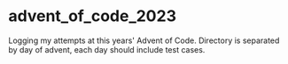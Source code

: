 # advent_of_code_2023
Logging my attempts at this years' Advent of Code. Directory is separated by day of advent, each day should include test cases.